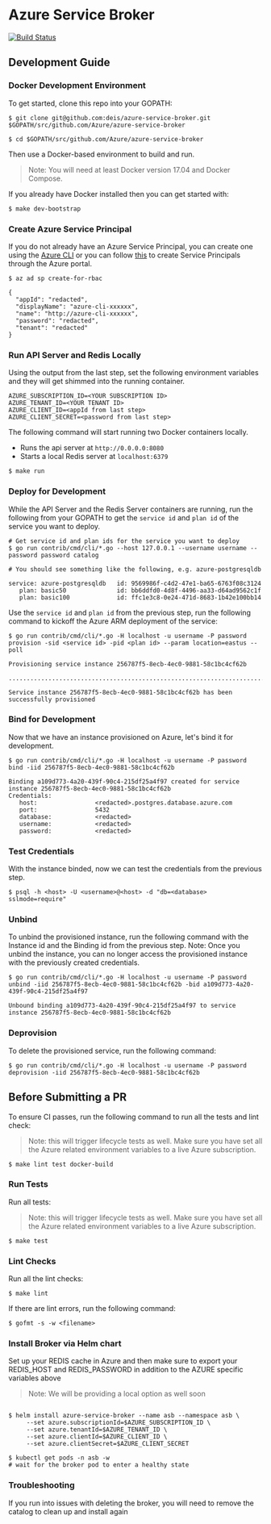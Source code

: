 # Azure Service Broker

[![Build Status](https://travis-ci.com/deis/azure-service-broker.svg?token=KPqT8rJc1x6zpm6Zq2Sw&branch=master)](https://travis-ci.com/deis/azure-service-broker)

## Development Guide

### Docker Development Environment

To get started, clone this repo into your GOPATH:

```
$ git clone git@github.com:deis/azure-service-broker.git $GOPATH/src/github.com/Azure/azure-service-broker

$ cd $GOPATH/src/github.com/Azure/azure-service-broker
```

Then use a Docker-based environment to build and run.

> Note: You will need at least Docker version 17.04 and Docker Compose.

If you already have Docker installed then you can get started with:

```
$ make dev-bootstrap
```

### Create Azure Service Principal

If you do not already have an Azure Service Principal, you can create one using the [Azure CLI](https://docs.microsoft.com/en-us/cli/azure/install-azure-cli) or you can follow [this](https://docs.microsoft.com/en-us/azure/azure-resource-manager/resource-group-create-service-principal-portal) to create Service Principals through the Azure portal.

```
$ az ad sp create-for-rbac

{
  "appId": "redacted",
  "displayName": "azure-cli-xxxxxx",
  "name": "http://azure-cli-xxxxxx",
  "password": "redacted",
  "tenant": "redacted"
}
```

### Run API Server and Redis Locally

Using the output from the last step, set the following environment variables and they will get shimmed into the running container.

```
AZURE_SUBSCRIPTION_ID=<YOUR SUBSCRIPTION ID>
AZURE_TENANT_ID=<YOUR TENANT ID>
AZURE_CLIENT_ID=<appId from last step>
AZURE_CLIENT_SECRET=<password from last step>
```

The following command will start running two Docker containers locally. 
- Runs the api server at `http://0.0.0.0:8080`
- Starts a local Redis server at `localhost:6379`

```
$ make run
```

### Deploy for Development

While the API Server and the Redis Server containers are running, run the following from your GOPATH to get the `service id` and `plan id` of the service you want to deploy.


```
# Get service id and plan ids for the service you want to deploy
$ go run contrib/cmd/cli/*.go --host 127.0.0.1 --username username --password password catalog

# You should see something like the following, e.g. azure-postgresqldb

service: azure-postgresqldb   id: 9569986f-c4d2-47e1-ba65-6763f08c3124
   plan: basic50              id: bb6ddfd0-4d8f-4496-aa33-d64ad9562c1f
   plan: basic100             id: ffc1e3c8-0e24-471d-8683-1b42e100bb14
```

Use the `service id` and `plan id` from the previous step, run the following command to kickoff the Azure ARM deployment of the service:

```
$ go run contrib/cmd/cli/*.go -H localhost -u username -P password provision -sid <service id> -pid <plan id> --param location=eastus --poll

Provisioning service instance 256787f5-8ecb-4ec0-9881-58c1bc4cf62b

...................................................................................

Service instance 256787f5-8ecb-4ec0-9881-58c1bc4cf62b has been successfully provisioned
```

### Bind for Development

Now that we have an instance provisioned on Azure, let's bind it for development.

```
$ go run contrib/cmd/cli/*.go -H localhost -u username -P password bind -iid 256787f5-8ecb-4ec0-9881-58c1bc4cf62b

Binding a109d773-4a20-439f-90c4-215df25a4f97 created for service instance 256787f5-8ecb-4ec0-9881-58c1bc4cf62b
Credentials:
   host:                <redacted>.postgres.database.azure.com
   port:                5432
   database:            <redacted>
   username:            <redacted>
   password:            <redacted>
```

### Test Credentials

With the instance binded, now we can test the credentials from the previous step.

```
$ psql -h <host> -U <username>@<host> -d "db=<database> sslmode=require"
```

### Unbind

To unbind the provisioned instance, run the following command with the Instance id and the Binding id from the previous step. Note: Once you unbind the instance, you can no longer access the provisioned instance with the previously created credentials.

```
$ go run contrib/cmd/cli/*.go -H localhost -u username -P password unbind -iid 256787f5-8ecb-4ec0-9881-58c1bc4cf62b -bid a109d773-4a20-439f-90c4-215df25a4f97

Unbound binding a109d773-4a20-439f-90c4-215df25a4f97 to service instance 256787f5-8ecb-4ec0-9881-58c1bc4cf62b
```

### Deprovision

To delete the provisioned service, run the following command:

```
$ go run contrib/cmd/cli/*.go -H localhost -u username -P password deprovision -iid 256787f5-8ecb-4ec0-9881-58c1bc4cf62b
```


## Before Submitting a PR

To ensure CI passes, run the following command to run all the tests and lint check:
> Note: this will trigger lifecycle tests as well. Make sure you have set all the Azure related environment variables to a live Azure subscription.

```
$ make lint test docker-build
```

### Run Tests

Run all tests:
> Note: this will trigger lifecycle tests as well. Make sure you have set all the Azure related environment variables to a live Azure subscription.

```
$ make test
``` 

### Lint Checks

Run all the lint checks:

```
$ make lint
```
If there are lint errors, run the following command:

```
$ gofmt -s -w <filename>
```

### Install Broker via Helm chart
Set up your REDIS cache in Azure and then make sure to export your REDIS_HOST and REDIS_PASSWORD in addition to the AZURE specific variables above
> Note: We will be providing a local option as well soon

```console

$ helm install azure-service-broker --name asb --namespace asb \
     --set azure.subscriptionId=$AZURE_SUBSCRIPTION_ID \
     --set azure.tenantId=$AZURE_TENANT_ID \
     --set azure.clientId=$AZURE_CLIENT_ID \
     --set azure.clientSecret=$AZURE_CLIENT_SECRET

$ kubectl get pods -n asb -w
# wait for the broker pod to enter a healthy state
```

### Troubleshooting

If you run into issues with deleting the broker, you will need to remove the catalog to clean up and install again

